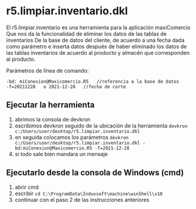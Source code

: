 # r5.limpiar.inventario.dkl

El r5.limpiar.inventario es una herramienta para la aplicación maxiComercio
Que nos da la funcionalidad de eliminar los datos de las tablas de inventarios 
De la base de datos del cliente, de acuerdo a una fecha dada como parámetro e inserta datos 
después de haber eliminado los datos de las tablas inventarios de  acuerdo al producto y almacén que corresponden al producto.

Parámetros de línea de comando:
```
-bd: miConexion@Maxicomercio.R5   //referencia a la base de datos
-f=20211228   o 2021-12-28   //fecha de corte
```

## Ejecutar la herramienta
1. abrimos la consola de devkron
2. escribimos devkron seguido de la ubicación de la herramienta
	 ```devkron c:/Users/user/desktop/r5.limpiar.inventario.dkl```
3. en seguida colocamos los parámetros
```devkron c:/Users/user/desktop/r5.limpiar.inventario.dkl -bd:miConexion@Maxicomercio.R5 -f=2021-12-28```
4. si todo sale bien mandara un mensaje


## Ejecutarlo desde la consola de Windows (cmd)
1. abrir cmd 
2. escribir ```cd C:\ProgramData\Induxsoft\machine\winShell\v10```
3. continuar con el paso 2 de las instrucciones anteriores
